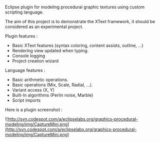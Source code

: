 Eclipse plugin for modeling procedural graphic textures using custom scripting language.

The aim of this project is to demonstrate the XText framework, it should be considered as an experimental project.

Plugin features :
  * Basic XText features (syntax coloring, content assists, outline, ...)
  * Rendering view updated when typing.
  * Console logging
  * Project creation wizard

Language features :
  * Basic arithmetic operations.
  * Basic operations (Mix, Scale, Radial, ...).
  * Variant access (X, Y)
  * Built-In algorithms (Perlin noise, Marble)
  * Script imports

Here is a plugin screenshot :

![http://svn.codespot.com/a/eclipselabs.org/graphics-procedural-modeling/img/CaptureMini.png](http://svn.codespot.com/a/eclipselabs.org/graphics-procedural-modeling/img/CaptureMini.png)